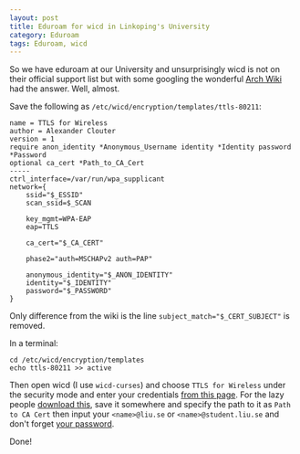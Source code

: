 ```yaml
---
layout: post
title: Eduroam for wicd in Linkoping's University
category: Eduroam
tags: Eduroam, wicd
---
```



So we have eduroam at our University and unsurprisingly wicd is not on their official support list but with some googling the wonderful [Arch Wiki][] had the answer. Well, almost.

[Arch Wiki]: https://wiki.archlinux.org/index.php/Wicd#Making_eduroam_work_with_wicd


Save the following as `/etc/wicd/encryption/templates/ttls-80211`:

    name = TTLS for Wireless
    author = Alexander Clouter
    version = 1
    require anon_identity *Anonymous_Username identity *Identity password *Password
    optional ca_cert *Path_to_CA_Cert
    -----
    ctrl_interface=/var/run/wpa_supplicant
    network={
        ssid="$_ESSID"
        scan_ssid=$_SCAN

        key_mgmt=WPA-EAP
        eap=TTLS

        ca_cert="$_CA_CERT"

        phase2="auth=MSCHAPv2 auth=PAP"

        anonymous_identity="$_ANON_IDENTITY"
        identity="$_IDENTITY"
        password="$_PASSWORD"
    }

Only difference from the wiki is the line `subject_match="$_CERT_SUBJECT"` is removed.

In a terminal:

    cd /etc/wicd/encryption/templates
    echo ttls-80211 >> active

Then open wicd (I use `wicd-curses`) and choose `TTLS for Wireless` under the security mode and enter your credentials [from this page][settings]. For the lazy people [download this][], save it somewhere and specify the path to it as `Path to CA Cert` then input your `<name>@liu.se` or `<name>@student.liu.se` and don't forget [your password][].

Done!

[settings]: http://www.liu.se/insidan/it/natverk/tradlost-nat/korta-installningar?l=sv
[download this]: http://www.liu.se/insidan/it/natverk/tradlost-nat/korta-installningar/1.198388/AddTrustExternalCARoot.crt
[your password]: https://account.liu.se

